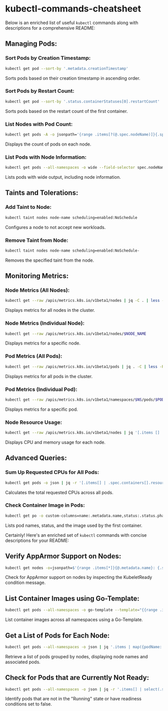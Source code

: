 # kubectl-commands-cheatsheet

Below is an enriched list of useful `kubectl` commands along with descriptions for a comprehensive README:

## Managing Pods:

### Sort Pods by Creation Timestamp:
```bash
kubectl get pod --sort-by '.metadata.creationTimestamp'
```
Sorts pods based on their creation timestamp in ascending order.

### Sort Pods by Restart Count:
```bash
kubectl get pod --sort-by '.status.containerStatuses[0].restartCount'
```
Sorts pods based on the restart count of the first container.

### List Nodes with Pod Count:
```bash
kubectl get pods -A -o jsonpath='{range .items[?(@.spec.nodeName)]}{.spec.nodeName}{"\n"}{end}' | sort | uniq -c | sort -rn
```
Displays the count of pods on each node.

### List Pods with Node Information:
```bash
kubectl get pods --all-namespaces -o wide --field-selector spec.nodeName=node-name
```
Lists pods with wide output, including node information.

## Taints and Tolerations:

### Add Taint to Node:
```bash
kubectl taint nodes node-name scheduling=enabled:NoSchedule
```
Configures a node to not accept new workloads.

### Remove Taint from Node:
```bash
kubectl taint nodes node-name scheduling=enabled:NoSchedule-
```
Removes the specified taint from the node.

## Monitoring Metrics:

### Node Metrics (All Nodes):
```bash
kubectl get --raw /apis/metrics.k8s.io/v1beta1/nodes | jq -C . | less -R
```
Displays metrics for all nodes in the cluster.

### Node Metrics (Individual Node):
```bash
kubectl get --raw /apis/metrics.k8s.io/v1beta1/nodes/$NODE_NAME
```
Displays metrics for a specific node.

### Pod Metrics (All Pods):
```bash
kubectl get --raw /apis/metrics.k8s.io/v1beta1/pods | jq . -C | less -R
```
Displays metrics for all pods in the cluster.

### Pod Metrics (Individual Pod):
```bash
kubectl get --raw /apis/metrics.k8s.io/v1beta1/namespaces/$NS/pods/$POD
```
Displays metrics for a specific pod.

### Node Resource Usage:
```bash
kubectl get --raw /apis/metrics.k8s.io/v1beta1/nodes | jq '[.items [] | {nodeName: .metadata.name, nodeCpu: .usage.cpu, nodeMemory: .usage.memory}]'
```
Displays CPU and memory usage for each node.

## Advanced Queries:

### Sum Up Requested CPUs for All Pods:
```bash
kubectl get pods -o json | jq -r '[.items[] | .spec.containers[].resources.requests.cpu | rtrimstr("m") | tonumber] | add'
```
Calculates the total requested CPUs across all pods.

### Check Container Image in Pods:
```bash
kubectl get po -o custom-columns=name:.metadata.name,status:.status.phase,image:'.spec.containers[0].image'
```
Lists pod names, status, and the image used by the first container.


Certainly! Here's an enriched set of `kubectl` commands with concise descriptions for your README:

## Verify AppArmor Support on Nodes:

```bash
kubectl get nodes -o=jsonpath=$'{range .items[*]}{@.metadata.name}: {.status.conditions[?(@.reason=="KubeletReady")].message}\n{end}'
```
Check for AppArmor support on nodes by inspecting the KubeletReady condition message.

## List Container Images using Go-Template:

```bash
kubectl get pods --all-namespaces -o go-template --template="{{range .items}}{{range .spec.containers}}{{.image}} {{end}}{{end}}"
```
List container images across all namespaces using a Go-Template.

## Get a List of Pods for Each Node:

```bash
kubectl get pods --all-namespaces -o json | jq '.items | map({podName: .metadata.name, nodeName: .spec.nodeName}) | group_by(.nodeName) | map({nodeName: .[0].nodeName, pods: map(.podName)})'
```
Retrieve a list of pods grouped by nodes, displaying node names and associated pods.

## Check for Pods that are Currently Not Ready:

```bash
kubectl get pods --all-namespaces -o json | jq -r '.items[] | select(.status.phase != "Running" or ([.status.conditions[] | select(.type == "Ready" and .state == false)] | length) == 1) | .metadata.namespace + "/" + .metadata.name'
```
Identify pods that are not in the "Running" state or have readiness conditions set to false.


